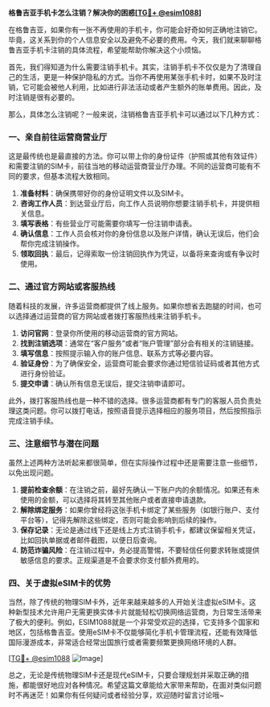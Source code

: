 **格鲁吉亚手机卡怎么注销？解决你的困惑[[TG💪+ @esim1088](https://t.me/s/esim1088)]**

在格鲁吉亚，如果你有一张不再使用的手机卡，你可能会好奇如何正确地注销它。毕竟，这关系到你的个人信息安全以及避免不必要的费用。今天，我们就来聊聊格鲁吉亚手机卡注销的具体流程，希望能帮助你解决这个小烦恼。

首先，我们得知道为什么需要注销手机卡。其实，注销手机卡不仅仅是为了清理自己的生活，更是一种保护隐私的方式。当你不再使用某张手机卡时，如果不及时注销，它可能会被他人利用，比如进行非法活动或者产生额外的账单费用。因此，及时注销是很有必要的。

那么，具体怎么注销呢？一般来说，注销格鲁吉亚手机卡可以通过以下几种方式：

### 一、亲自前往运营商营业厅

这是最传统也是最直接的方法。你可以带上你的身份证件（护照或其他有效证件）和需要注销的SIM卡，前往当地的移动运营商营业厅办理。不同的运营商可能有不同的要求，但基本流程大致相同。

1. **准备材料**：确保携带好你的身份证明文件以及SIM卡。
2. **咨询工作人员**：到达营业厅后，向工作人员说明你想要注销手机卡，并提供相关信息。
3. **填写表格**：有些营业厅可能需要你填写一份注销申请表。
4. **确认信息**：工作人员会核对你的身份信息以及账户详情，确认无误后，他们会帮你完成注销操作。
5. **领取回执**：最后，记得索取一份注销回执作为凭证，以备将来查询或有争议时使用。

### 二、通过官方网站或客服热线

随着科技的发展，许多运营商都提供了线上服务。如果你想省去跑腿的时间，也可以选择通过运营商的官方网站或者拨打客服热线来注销手机卡。

1. **访问官网**：登录你所使用的移动运营商的官方网站。
2. **找到注销选项**：通常在“客户服务”或者“账户管理”部分会有相关的注销链接。
3. **填写信息**：按照提示输入你的账户信息、联系方式等必要内容。
4. **验证身份**：为了确保安全，运营商可能会要求你通过短信验证码或者其他方式进行身份验证。
5. **提交申请**：确认所有信息无误后，提交注销申请即可。

此外，拨打客服热线也是一种不错的选择。很多运营商都有专门的客服人员负责处理这类问题。你可以拨打电话，按照语音提示选择相应的服务项目，然后按照指示完成注销手续。

### 三、注意细节与潜在问题

虽然上述两种方法听起来都很简单，但在实际操作过程中还是需要注意一些细节，以免出现问题。

1. **提前检查余额**：在注销之前，最好先确认一下账户内的余额情况。如果还有未使用的金额，可以选择将其转至其他账户或者直接申请退款。
2. **解除绑定服务**：如果你曾经将这张手机卡绑定了某些服务（如银行账户、支付平台等），记得先解除这些绑定，否则可能会影响到后续的操作。
3. **保存记录**：无论是通过线下还是线上方式注销手机卡，都建议保留相关凭证，比如回执单据或者邮件截图，以便日后查询。
4. **防范诈骗风险**：在注销过程中，务必提高警惕，不要轻信任何要求转账或提供敏感信息的要求。正规渠道是不会要求你支付额外费用的。

### 四、关于虚拟eSIM卡的优势

当然，除了传统的物理SIM卡外，近年来越来越多的人开始关注虚拟eSIM卡。这种新型技术允许用户无需更换实体卡片就能轻松切换网络运营商，为日常生活带来了极大的便利。例如，ESIM1088就是一个非常受欢迎的选择，它支持多个国家和地区，包括格鲁吉亚。使用eSIM卡不仅能够简化手机卡管理流程，还能有效降低国际漫游成本，非常适合经常出国旅行或者需要频繁更换网络环境的人群。

[[TG💪+ @esim1088](https://t.me/s/esim1088) ![Image](https://i.postimg.cc/4NQfJmqS/Snipaste-2025-05-13-00-14-12.png)]

总之，无论是传统物理SIM卡还是现代eSIM卡，只要合理规划并采取正确的措施，都能很好地应对各种情况。希望这篇文章能给大家带来帮助，在面对类似问题时不再迷茫！如果你有任何疑问或者经验分享，欢迎随时留言讨论哦~